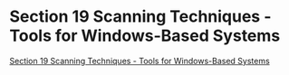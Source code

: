 # Section 19 Scanning Techniques - Tools for Windows-Based Systems
[Section 19 Scanning Techniques - Tools for Windows-Based Systems](https://aiwithcloud.com/2022/09/15/section_19_scanning_techniques___tools_for_windows_based_systems/)